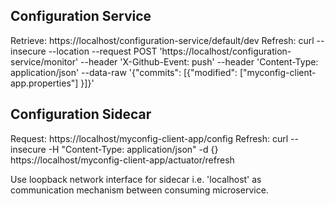 ## Configuration Service

Retrieve: https://localhost/configuration-service/default/dev
Refresh: curl --insecure --location --request POST 'https://localhost/configuration-service/monitor' --header 'X-Github-Event: push' --header 'Content-Type: application/json' --data-raw '{"commits": [{"modified": ["myconfig-client-app.properties"] }]}'

## Configuration Sidecar

Request: https://localhost/myconfig-client-app/config
Refresh: curl --insecure -H "Content-Type: application/json" -d {} https://localhost/myconfig-client-app/actuator/refresh

Use loopback network interface for sidecar i.e. 'localhost' as communication mechanism between consuming microservice.


